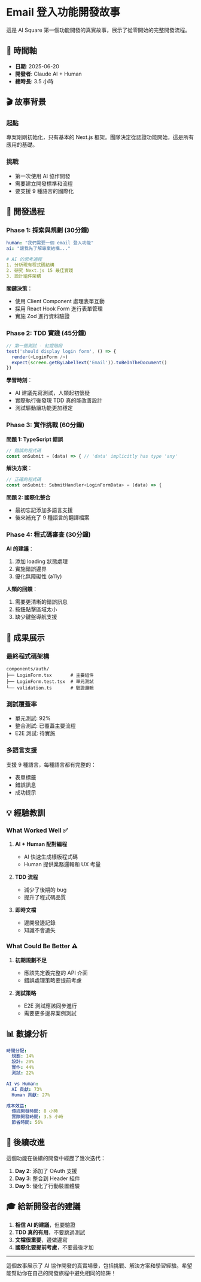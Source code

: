 # Email 登入功能開發故事

這是 AI Square 第一個功能開發的真實故事，展示了從零開始的完整開發流程。

## 📅 時間軸
- **日期**: 2025-06-20
- **開發者**: Claude AI + Human
- **總時長**: 3.5 小時

## 🎬 故事背景

### 起點
專案剛剛初始化，只有基本的 Next.js 框架。團隊決定從認證功能開始，這是所有應用的基礎。

### 挑戰
- 第一次使用 AI 協作開發
- 需要建立開發標準和流程
- 要支援 9 種語言的國際化

## 💭 開發過程

### Phase 1: 探索與規劃 (30分鐘)
```yaml
human: "我們需要一個 email 登入功能"
ai: "讓我先了解專案結構..."

# AI 的思考過程
1. 分析現有程式碼結構
2. 研究 Next.js 15 最佳實踐
3. 設計組件架構
```

**關鍵決策**：
- 使用 Client Component 處理表單互動
- 採用 React Hook Form 進行表單管理
- 實施 Zod 進行資料驗證

### Phase 2: TDD 實踐 (45分鐘)
```typescript
// 第一個測試 - 紅燈階段
test('should display login form', () => {
  render(<LoginForm />)
  expect(screen.getByLabelText('Email')).toBeInTheDocument()
})
```

**學習時刻**：
- AI 建議先寫測試，人類起初懷疑
- 實際執行後發現 TDD 真的能改善設計
- 測試驅動讓功能更加穩定

### Phase 3: 實作挑戰 (60分鐘)

**問題 1: TypeScript 錯誤**
```typescript
// 錯誤的程式碼
const onSubmit = (data) => { // 'data' implicitly has type 'any'
```

**解決方案**：
```typescript
// 正確的程式碼
const onSubmit: SubmitHandler<LoginFormData> = (data) => {
```

**問題 2: 國際化整合**
- 最初忘記添加多語言支援
- 後來補充了 9 種語言的翻譯檔案

### Phase 4: 程式碼審查 (30分鐘)

**AI 的建議**：
1. 添加 loading 狀態處理
2. 實施錯誤邊界
3. 優化無障礙性 (a11y)

**人類的回饋**：
1. 需要更清晰的錯誤訊息
2. 按鈕點擊區域太小
3. 缺少鍵盤導航支援

## 🎯 成果展示

### 最終程式碼架構
```
components/auth/
├── LoginForm.tsx       # 主要組件
├── LoginForm.test.tsx  # 單元測試
└── validation.ts       # 驗證邏輯
```

### 測試覆蓋率
- 單元測試: 92%
- 整合測試: 已覆蓋主要流程
- E2E 測試: 待實施

### 多語言支援
支援 9 種語言，每種語言都有完整的：
- 表單標籤
- 錯誤訊息
- 成功提示

## 💡 經驗教訓

### What Worked Well ✅
1. **AI + Human 配對編程**
   - AI 快速生成樣板程式碼
   - Human 提供業務邏輯和 UX 考量
   
2. **TDD 流程**
   - 減少了後期的 bug
   - 提升了程式碼品質

3. **即時文檔**
   - 邊開發邊記錄
   - 知識不會遺失

### What Could Be Better ⚠️
1. **初期規劃不足**
   - 應該先定義完整的 API 介面
   - 錯誤處理策略要提前考慮

2. **測試策略**
   - E2E 測試應該同步進行
   - 需要更多邊界案例測試

## 📊 數據分析

```yaml
時間分配:
  規劃: 14%
  設計: 20%
  實作: 44%
  測試: 22%

AI vs Human:
  AI 貢獻: 73%
  Human 貢獻: 27%

成本效益:
  傳統開發時間: 8 小時
  實際開發時間: 3.5 小時
  節省時間: 56%
```

## 🔄 後續改進

這個功能在後續的開發中經歷了幾次迭代：

1. **Day 2**: 添加了 OAuth 支援
2. **Day 3**: 整合到 Header 組件
3. **Day 5**: 優化了行動裝置體驗

## 🎓 給新開發者的建議

1. **相信 AI 的建議**，但要驗證
2. **TDD 真的有用**，不要跳過測試
3. **文檔很重要**，邊做邊寫
4. **國際化要提前考慮**，不要最後才加

---

這個故事展示了 AI 協作開發的真實場景，包括挑戰、解決方案和學習經驗。希望能幫助你在自己的開發旅程中避免相同的陷阱！